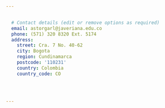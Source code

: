 ```yaml
---


  # Contact details (edit or remove options as required)
  email: astorgarl@javeriana.edu.co
  phone: (571) 320 8320 Ext. 5174
  address:
    street: Cra. 7 No. 40-62
    city: Bogota
    region: Cundinamarca
    postcode: '110231'
    country: Colombia
    country_code: CO
  



---
```

